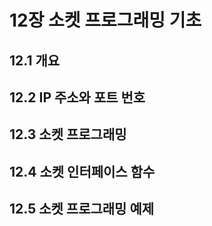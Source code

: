 # 12장 소켓 프로그래밍 기초
## 12.1 개요

## 12.2 IP 주소와 포트 번호

## 12.3 소켓 프로그래밍

## 12.4 소켓 인터페이스 함수

## 12.5 소켓 프로그래밍 예제
